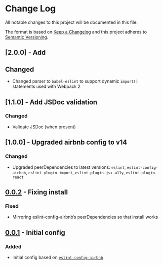 # Change Log

All notable changes to this project will be documented in this file.

The format is based on [Keep a Changelog](http://keepachangelog.com/) 
and this project adheres to [Semantic Versioning](http://semver.org/).

## [2.0.0] - Add
## Changed
- Changed parser to `babel-eslint` to support dynamic `import()` statements used with Webpack 2

## [1.1.0] - Add JSDoc validation
### Changed
- Validate JSDoc (when present)

## [1.0.0] - Upgraded airbnb config to v14
### Changed
- Upgraded peerDependencies to latest versions: `eslint`, `eslint-config-airbnb`, `eslint-plugin-import`, `eslint-plugin-jsx-a11y`, `eslint-plugin-react`

## [0.0.2] - Fixing install
### Fixed
- Mirroring eslint-config-airbnb’s peerDependencies so that install works

## [0.0.1] - Initial config
### Added
- Initial config based on [`eslint-config-airbnb`](https://www.npmjs.com/package/eslint-config-airbnb)

[0.0.2]: http://git.prod.skyscanner.local/backpack/eslint-config-skyscanner/compare/v0.0.1...v0.0.2
[0.0.1]: http://git.prod.skyscanner.local/backpack/eslint-config-skyscanner/tags/v0.0.1
